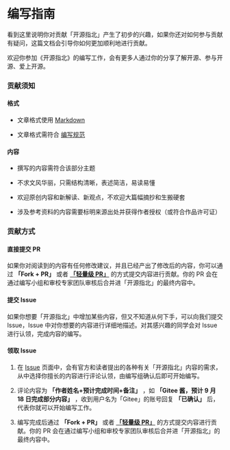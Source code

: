 # 编写指南

看到这里说明你对贡献「开源指北」产生了初步的兴趣，如果你还对如何参与贡献有疑问，这篇文档会引导你如何更加顺利地进行贡献。

欢迎你参加《开源指北》的编写工作，会有更多人通过你的分享了解开源、参与开源、爱上开源。

### 贡献须知

#### 格式

* 文章格式使用 [Markdown](https://commonmark.org/help/)

* 文章格式需符合 [编写规范](./%E7%BC%96%E5%86%99%E8%A7%84%E8%8C%83.md)

#### 内容
* 撰写的内容需符合该部分主题

* 不求文风华丽，只需结构清晰，表述简洁，易读易懂

* 欢迎原创内容和新解读、新观点，不欢迎大篇幅摘抄和生搬硬套

* 涉及参考资料的内容需要标明来源出处并获得作者授权（或符合作品许可证）

### 贡献方式

#### 直接提交 PR

如果你对阅读到的内容有任何修改建议，并且已经产出了修改后的内容，你可以通过 **「Fork + PR」** 或者 **[「轻量级 PR」](https://gitee.com/help/articles/4291)** 的方式提交内容进行贡献。你的 PR 会在通过编写小组和审校专家团队审核后合并进「开源指北」的最终内容中。

#### 提交 Issue

如果你想要「开源指北」中增加某些内容，但又不知道从何下手，可以向我们提交 Issue，Issue 中对你想要的内容进行详细地描述。对其感兴趣的同学会对 Issue 进行认领，完成内容的编写。

#### 领取 Issue

1. 在 [Issue](https://gitee.com/gitee-community/opensource-guide/issues) 页面中，会有官方和读者提出的各种有关「开源指北」内容的需求，从中选择你擅长的内容进行评论认领，由编写组确认后即可开始编写。

2. 评论内容为 **「作者姓名+预计完成时间+备注」** ，如 **「Gitee 酱，预计 9 月 18 日完成部分内容」** ，收到用户名为「Gitee」的账号回复 **「已确认」** 后，代表你就可以开始编写工作。

3. 编写完成后通过 **「Fork + PR」** 或者 **[「轻量级 PR」](https://gitee.com/help/articles/4291)** 的方式提交内容进行贡献。你的 PR 会在通过编写小组和审校专家团队审核后合并进「开源指北」的最终内容中。